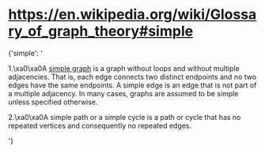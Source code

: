 # https://en.wikipedia.org/wiki/Glossary_of_graph_theory#simple

{'simple': '

1.\\xa0\\xa0A <a href="/wiki/Simple_graph" class="mw-redirect"
title="Simple graph">simple graph</a> is a graph without loops and
without multiple adjacencies. That is, each edge connects two distinct
endpoints and no two edges have the same endpoints. A simple edge is an
edge that is not part of a multiple adjacency. In many cases, graphs are
assumed to be simple unless specified otherwise.

2.\\xa0\\xa0A simple path or a simple cycle is a path or cycle that has
no repeated vertices and consequently no repeated edges.

'}
